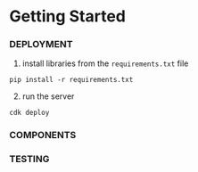 # Getting Started

### DEPLOYMENT

1. install libraries from the `requirements.txt` file

```
pip install -r requirements.txt
```

2. run the server

```
cdk deploy
```

### COMPONENTS

### TESTING
